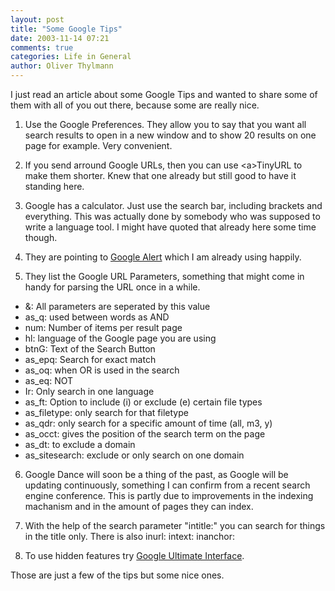 ```yaml
---
layout: post
title: "Some Google Tips"
date: 2003-11-14 07:21
comments: true
categories: Life in General
author: Oliver Thylmann
---
```



I just read an article about some Google Tips and wanted to share some of them with all of you out there, because some are really nice.





1. Use the Google Preferences. They allow you to say that you want all search results to open in a new window and to show 20 results on one page for example. Very convenient.

2. If you send arround Google URLs, then you can use &lt;a&gt;TinyURL to make them shorter. Knew that one already but still good to have it standing here.

3. Google has a calculator. Just use the search bar, including brackets and everything. This was actually done by somebody who was supposed to write a language tool. I might have quoted that already here some time though.

4. They are pointing to [Google Alert](http://www.googlealert.com) which I am already using happily. 

5. They list the Google URL Parameters, something that might come in handy for parsing the URL once in a while. 
- &amp;: All parameters are seperated by this value
- as_q: used between words as AND
- num: Number of items per result page
- hl: language of the Google page you are using
- btnG: Text of the Search Button
- as_epq: Search for exact match
- as_oq: when OR is used in the search
- as_eq: NOT
- Ir: Only search in one language
- as_ft: Option to include (i) or exclude (e) certain file types
- as_filetype: only search for that filetype
- as_qdr: only search for a specific amount of time (all, m3, y)
- as_occt: gives the position of the search term on the page
- as_dt: to exclude a domain
- as_sitesearch: exclude or only search on one domain

6. Google Dance will soon be a thing of the past, as Google will be updating continuously, something I can confirm from a recent search engine conference. This is partly due to improvements in the indexing machanism and in the amount of pages they can index.

7. With the help of the search parameter &quot;intitle:&quot; you can search for things in the title only. There is also inurl: intext: inanchor:

8. To use hidden features try [Google Ultimate Interface](http://www.faganfinder.com/google.html).

Those are just a few of the tips but some nice ones.

